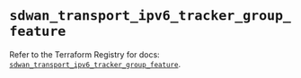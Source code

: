 # `sdwan_transport_ipv6_tracker_group_feature`

Refer to the Terraform Registry for docs: [`sdwan_transport_ipv6_tracker_group_feature`](https://registry.terraform.io/providers/ciscodevnet/sdwan/0.8.0/docs/resources/transport_ipv6_tracker_group_feature).
